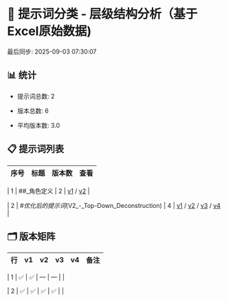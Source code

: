 # 📂 提示词分类 - 层级结构分析（基于Excel原始数据)

最后同步: 2025-09-03 07:30:07


## 📊 统计

- 提示词总数: 2

- 版本总数: 6  

- 平均版本数: 3.0


## 📋 提示词列表


| 序号 | 标题 | 版本数 | 查看 |
|------|------|--------|------|

| 1 | ##_角色定义 | 2 | [v1](./(1,1)_##_角色定义.md) / [v2](./(1,2)_##_角色定义.md) |

| 2 | #_优化后的提示词_(V2_-_Top-Down_Deconstruction) | 4 | [v1](./(2,1)_#_优化后的提示词_(V2_-_Top-Down_Deconstruction).md) / [v2](./(2,2)_#_优化后的提示词_(V2_-_Top-Down_Deconstruction).md) / [v3](./(2,3)_#_优化后的提示词_(V2_-_Top-Down_Deconstruction).md) / [v4](./(2,4)_#_优化后的提示词_(V2_-_Top-Down_Deconstruction).md) |


## 🗂️ 版本矩阵


| 行 | v1 | v2 | v3 | v4 | 备注 |
|---|---|---|---|---|---|

| 1 | ✅ | ✅ | — | — |  |

| 2 | ✅ | ✅ | ✅ | ✅ |  |
